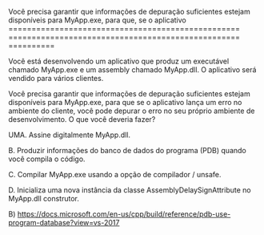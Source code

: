 ﻿Você precisa garantir que informações de depuração suficientes estejam disponíveis para MyApp.exe, para que, se o aplicativo
================================================== ================================================== ==========

Você está desenvolvendo um aplicativo que produz um executável chamado MyApp.exe e um
assembly chamado MyApp.dll.
O aplicativo será vendido para vários clientes.

Você precisa garantir que informações de depuração suficientes estejam disponíveis para MyApp.exe, para que se
o aplicativo lança um erro no ambiente do cliente, você pode depurar o erro no seu
próprio ambiente de desenvolvimento.
O que você deveria fazer?


UMA.
Assine digitalmente MyApp.dll.

B.
Produzir informações do banco de dados do programa (PDB) quando você compila o código.

C.
Compilar MyApp.exe usando a opção de compilador / unsafe.

D.
Inicializa uma nova instância da classe AssemblyDelaySignAttribute no MyApp.dll
construtor.


B)
https://docs.microsoft.com/en-us/cpp/build/reference/pdb-use-program-database?view=vs-2017